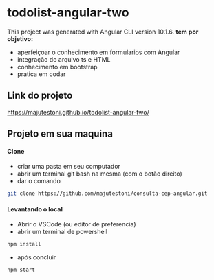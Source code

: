 # todolist-angular-two
This project was generated with Angular CLI version 10.1.6.
**tem por objetivo:**
- aperfeiçoar o conhecimento em formularios com Angular 
- integração do arquivo ts e HTML
- conhecimento em bootstrap
- pratica em codar

## Link do projeto
https://majutestoni.github.io/todolist-angular-two/

## Projeto em sua maquina
#### Clone
- criar uma pasta em seu computador 
- abrir um terminal git bash na mesma (com o botão direito)
- dar o comando
```sh
git clone https://github.com/majutestoni/consulta-cep-angular.git
```

#### Levantando o local
- Abrir o VSCode (ou editor de preferencia)
- abrir um terminal de powershell
```sh
npm install
```
- após concluir
```sh
npm start
```

